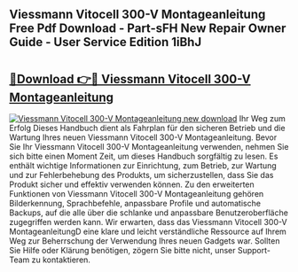 ## Viessmann Vitocell 300-V Montageanleitung Free Pdf Download - Part-sFH New Repair Owner Guide - User Service Edition 1iBhJ

# <h2><a href="http://df6m2ib.blite.top/?on=Viessmann+Vitocell+300-V+Montageanleitung">🔗Download 👉🔴 Viessmann Vitocell 300-V Montageanleitung</a></h2>

[![Viessmann Vitocell 300-V Montageanleitung new download](https://i.imgur.com/lujVjoI.png)](http://df6m2ib.blite.top/?on=Viessmann+Vitocell+300-V+Montageanleitung)
Ihr Weg zum Erfolg Dieses Handbuch dient als Fahrplan für den sicheren Betrieb und die Wartung Ihres neuen Viessmann Vitocell 300-V Montageanleitung. Bevor Sie Ihr Viessmann Vitocell 300-V Montageanleitung verwenden, nehmen Sie sich bitte einen Moment Zeit, um dieses Handbuch sorgfältig zu lesen. Es enthält wichtige Informationen zur Einrichtung, zum Betrieb, zur Wartung und zur Fehlerbehebung des Produkts, um sicherzustellen, dass Sie das Produkt sicher und effektiv verwenden können. Zu den erweiterten Funktionen von Viessmann Vitocell 300-V Montageanleitung gehören Bilderkennung, Sprachbefehle, anpassbare Profile und automatische Backups, auf die alle über die schlanke und anpassbare Benutzeroberfläche zugegriffen werden kann. Wir erwarten, dass das Viessmann Vitocell 300-V MontageanleitungD eine klare und leicht verständliche Ressource auf Ihrem Weg zur Beherrschung der Verwendung Ihres neuen Gadgets war. Sollten Sie Hilfe oder Klärung benötigen, zögern Sie bitte nicht, unser Support-Team zu kontaktieren.

